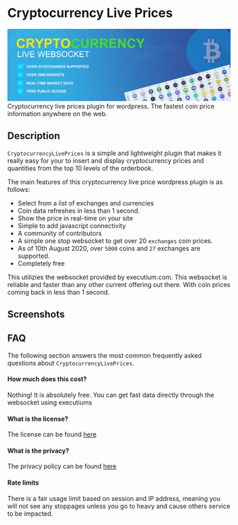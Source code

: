 # Cryptocurrency Live Prices
![](./assets/1544x500.png)
Cryptocurrency live prices plugin for wordpress. The fastest coin price information anywhere on the web.

## Description
`CryptocurrencyLivePrices` is a simple and lightweight plugin that makes it really easy for your to insert and display cryptocurrency prices and quantities from the top 10 levels of the orderbook.

The main features of this cryptocurrency live price wordpress plugin is as follows:

- Select from a list of exchanges and currencies
- Coin data refreshes in less than 1 second.
- Show the price in real-time on your site
- Simple to add javascript connectivity
- A community of contributors
- A simple one stop websocket to get over 20 `exchanges` coin prices.
- As of 10th August 2020, over `5000` coins and `27` exchanges are supported.
- Completely free

This utilizies the websocket provided by executium.com. This websocket is reliable and faster than any other current offering out there. With coin prices coming back in less than 1 second.

## Screenshots

## FAQ
The following section answers the most common frequently asked questions about `CryptocurrencyLivePrices`.

#### How much does this cost?
Nothing! It is absolutely free. You can get fast data directly through the websocket using executiums

#### What is the license?
The license can be found [here](https://github.com/executium/real-time-cryptocurrency-market-prices-websocket/blob/master/LICENSE)

#### What is the privacy?
The privacy policy can be found [here](https://github.com/executium/real-time-cryptocurrency-market-prices-websocket/blob/master/PRIVACY.md)

#### Rate limits
There is a fair usage limit based on session and IP address, meaning you will not see any stoppages unless you go to heavy and cause others service to be impacted.
